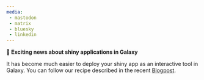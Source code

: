 ```yaml
---
media:
 - mastodon
 - matrix
 - bluesky
 - linkedin
---
```

**🚀 Exciting news about shiny applications in Galaxy**

It has become much easier to deploy your shiny app as an interactive tool in Galaxy. You can follow our recipe described in the recent [Blogpost](https://galaxyproject.org/news/2024-08-21-hosting-shiny-apps-on-eu/).
